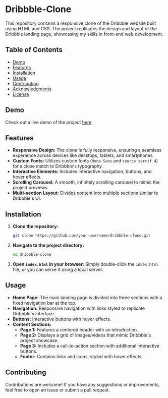 # Dribbble-Clone

This repository contains a responsive clone of the Dribbble website built using HTML and CSS. The project replicates the design and layout of the Dribbble landing page, showcasing my skills in front-end web development.

## Table of Contents
- [Demo](#demo)
- [Features](#features)
- [Installation](#installation)
- [Usage](#usage)
- [Contributing](#contributing)
- [Acknowledgments](#acknowledgments)
- [License](#license)

## Demo
Check out a live demo of the project [here](https://rishabhsharma33.github.io/Dribbble-Clone/).

## Features
- **Responsive Design:** The clone is fully responsive, ensuring a seamless experience across devices like desktops, tablets, and smartphones.
- **Custom Fonts:** Utilizes custom fonts (`Mona Sans` and `source serrif 4`) for a close match to Dribbble's typography.
- **Interactive Elements:** Includes interactive navigation, buttons, and hover effects.
- **Scrolling Carousel:** A smooth, infinitely scrolling carousel to mimic the project previews.
- **Multi-section Layout:** Divides content into multiple sections similar to Dribbble's UI.

## Installation

1. **Clone the repository:**
    ```bash
    git clone https://github.com/your-username/dribbble-clone.git
    ```
2. **Navigate to the project directory:**
    ```bash
    cd dribbble-clone
    ```
3. **Open `index.html` in your browser:**
    Simply double-click the `index.html` file, or you can serve it using a local server.

## Usage
- **Home Page:** The main landing page is divided into three sections with a fixed navigation bar at the top.
- **Navigation:** Responsive navigation with links styled to replicate Dribbble's interface.
- **Buttons:** Interactive buttons with hover effects.
- **Content Sections:**
  - **Page 1:** Features a centered header with an introduction.
  - **Page 2:** Displays a grid of images/videos that mimic Dribbble's project showcase.
  - **Page 3:** Includes a call-to-action section with additional interactive buttons.
  - **Footer:** Contains links and icons, styled with hover effects.

## Contributing
Contributions are welcome! If you have any suggestions or improvements, feel free to open an issue or submit a pull request.
